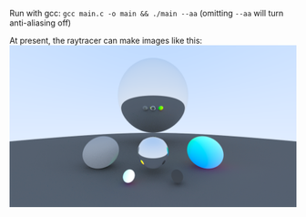 Run with gcc: ```gcc main.c -o main && ./main --aa``` (omitting ```--aa``` will turn anti-aliasing off)

At present, the raytracer can make images like this:
![alt text](./raytraced.png?raw=true)
